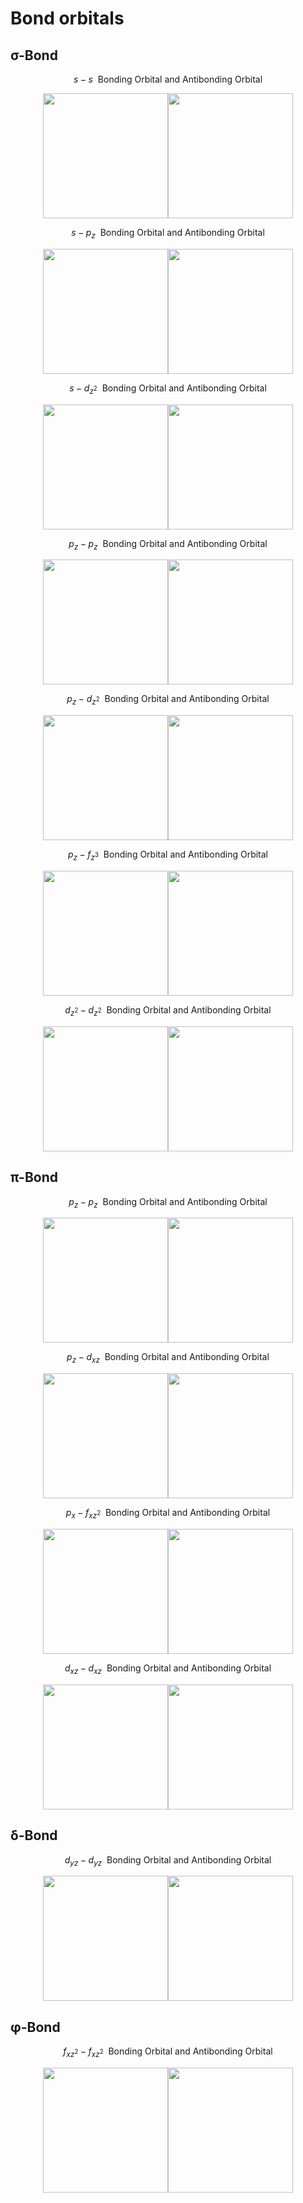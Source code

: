 # Bond orbitals

## σ-Bond

$$s-s\ \ \text{Bonding Orbital and Antibonding Orbital}$$  
<div align=center>
<img src="https://github.com/Jatro-Tao/Chemistry-Collections/raw/main/Bond%20orbitals/s-s-%CF%83.png" width="200"><img src="https://github.com/Jatro-Tao/Chemistry-Collections/raw/main/Bond%20orbitals/s-s-anti-%CF%83.png" width="200">
</div>

$$s-p_z\ \ \text{Bonding Orbital and Antibonding Orbital}$$  
<div align=center>
<img src="https://github.com/Jatro-Tao/Chemistry-Collections/raw/main/Bond%20orbitals/s-pz-%CF%83.png" width="200"><img src="https://github.com/Jatro-Tao/Chemistry-Collections/raw/main/Bond%20orbitals/s-pz-anti-%CF%83.png" width="200">
</div>

$$s-d_{z^2}\ \ \text{Bonding Orbital and Antibonding Orbital}$$  
<div align=center>
<img src="https://github.com/Jatro-Tao/Chemistry-Collections/raw/main/Bond%20orbitals/s-dz-%CF%83.png" width="200"><img src="https://github.com/Jatro-Tao/Chemistry-Collections/raw/main/Bond%20orbitals/s-dz-anti-%CF%83.png" width="200">
</div>

$$p_z-p_z\ \ \text{Bonding Orbital and Antibonding Orbital}$$  
<div align=center>
<img src="https://github.com/Jatro-Tao/Chemistry-Collections/raw/main/Bond%20orbitals/pz-pz-%CF%83.png" width="200"><img src="https://github.com/Jatro-Tao/Chemistry-Collections/raw/main/Bond%20orbitals/pz-pz-anti-%CF%83.png" width="200">
</div>

$$p_z-d_{z^2}\ \ \text{Bonding Orbital and Antibonding Orbital}$$  
<div align=center>
<img src="https://github.com/Jatro-Tao/Chemistry-Collections/raw/main/Bond%20orbitals/pz-dz-%CF%83.png" width="200"><img src="https://github.com/Jatro-Tao/Chemistry-Collections/raw/main/Bond%20orbitals/pz-dz-anti-%CF%83.png" width="200">
</div>

$$p_z-f_{z^3}\ \ \text{Bonding Orbital and Antibonding Orbital}$$  
<div align=center>
<img src="https://github.com/Jatro-Tao/Chemistry-Collections/raw/main/Bond%20orbitals/pz-fz-%CF%83.png" width="200"><img src="https://github.com/Jatro-Tao/Chemistry-Collections/raw/main/Bond%20orbitals/pz-fz-anti-%CF%83.png" width="200">
</div>

$$d_{z^2}-d_{z^2}\ \ \text{Bonding Orbital and Antibonding Orbital}$$  
<div align=center>
<img src="https://github.com/Jatro-Tao/Chemistry-Collections/raw/main/Bond%20orbitals/dz-dz-%CF%83.png" width="200"><img src="https://github.com/Jatro-Tao/Chemistry-Collections/raw/main/Bond%20orbitals/dz-dz-anti-%CF%83.png" width="200">
</div>

## π-Bond

$$p_z-p_z\ \ \text{Bonding Orbital and Antibonding Orbital}$$  
<div align=center>
<img src="https://github.com/Jatro-Tao/Chemistry-Collections/raw/main/Bond%20orbitals/pz-pz-%CF%80.png" width="200"><img src="https://github.com/Jatro-Tao/Chemistry-Collections/raw/main/Bond%20orbitals/pz-pz-anti-%CF%80.png" width="200">
</div>

$$p_z-d_{xz}\ \ \text{Bonding Orbital and Antibonding Orbital}$$  
<div align=center>
<img src="https://github.com/Jatro-Tao/Chemistry-Collections/raw/main/Bond%20orbitals/pz-dxz-%CF%80.png" width="200"><img src="https://github.com/Jatro-Tao/Chemistry-Collections/raw/main/Bond%20orbitals/pz-dxz-anti-%CF%80.png" width="200">
</div>

$$p_x-f_{xz^2}\ \ \text{Bonding Orbital and Antibonding Orbital}$$  
<div align=center>
<img src="https://github.com/Jatro-Tao/Chemistry-Collections/raw/main/Bond%20orbitals/px-fxz-%CF%80.png" width="200"><img src="https://github.com/Jatro-Tao/Chemistry-Collections/raw/main/Bond%20orbitals/px-fxz-anti-%CF%80.png" width="200">
</div>

$$d_{xz}-d_{xz}\ \ \text{Bonding Orbital and Antibonding Orbital}$$  
<div align=center>
<img src="https://github.com/Jatro-Tao/Chemistry-Collections/raw/main/Bond%20orbitals/dxz-dxz-%CF%80.png" width="200"><img src="https://github.com/Jatro-Tao/Chemistry-Collections/raw/main/Bond%20orbitals/dxz-dxz-anti-%CF%80.png" width="200">
</div>

## δ-Bond

$$d_{yz}-d_{yz}\ \ \text{Bonding Orbital and Antibonding Orbital}$$  
<div align=center>
<img src="https://github.com/Jatro-Tao/Chemistry-Collections/raw/main/Bond%20orbitals/dyz-dyz-%CE%B4.png" width="200"><img src="https://github.com/Jatro-Tao/Chemistry-Collections/raw/main/Bond%20orbitals/dyz-dyz-anti-%CE%B4.png" width="200">
</div>

## φ-Bond

$$f_{xz^2}-f_{xz^2}\ \ \text{Bonding Orbital and Antibonding Orbital}$$  
<div align=center>
<img src="https://github.com/Jatro-Tao/Chemistry-Collections/raw/main/Bond%20orbitals/fxz-fxz-%CF%86.png" width="200"><img src="https://github.com/Jatro-Tao/Chemistry-Collections/raw/main/Bond%20orbitals/fxz-fxz-anti-%CF%86.png" width="200">
</div>
